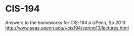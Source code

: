 CIS-194
=======

Answers to the homeworks for CIS-194 a UPenn, Sp 2013
http://www.seas.upenn.edu/~cis194/spring13/lectures.html
